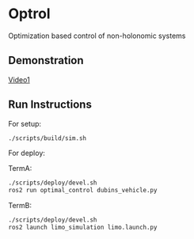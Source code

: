 # Optrol

Optimization based control of non-holonomic systems

## Demonstration

[Video1](https://drive.google.com/file/d/1KJxkJGbfWq_1anegJha4giuoNKhBT3r2/view?usp=drive_link)

## Run Instructions

For setup:

```bash
./scripts/build/sim.sh
```

For deploy:

TermA:
```bash
./scripts/deploy/devel.sh
ros2 run optimal_control dubins_vehicle.py
```

TermB:
```bash
./scripts/deploy/devel.sh
ros2 launch limo_simulation limo.launch.py
```